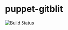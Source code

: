 puppet-gitblit
==============

[![Build Status](https://travis-ci.org/mgruener/puppet-gitblit.png?branch=master)](https://travis-ci.org/mgruener/puppet-gitblit)
